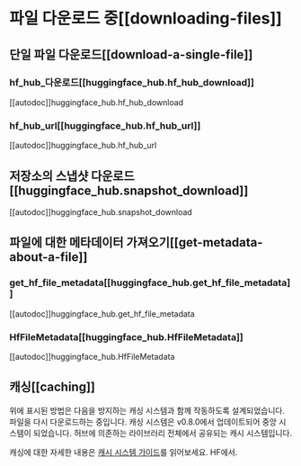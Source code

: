 <!--⚠️ Note that this file is in Markdown but contain specific syntax for our doc-builder (similar to MDX) that may not be
rendered properly in your Markdown viewer.
-->

# 파일 다운로드 중[[downloading-files]]

## 단일 파일 다운로드[[download-a-single-file]]

### hf_hub_다운로드[[huggingface_hub.hf_hub_download]]

[[autodoc]]huggingface_hub.hf_hub_download

### hf_hub_url[[huggingface_hub.hf_hub_url]]

[[autodoc]]huggingface_hub.hf_hub_url

## 저장소의 스냅샷 다운로드[[huggingface_hub.snapshot_download]]

[[autodoc]]huggingface_hub.snapshot_download

## 파일에 대한 메타데이터 가져오기[[get-metadata-about-a-file]]

### get_hf_file_metadata[[huggingface_hub.get_hf_file_metadata]]

[[autodoc]]huggingface_hub.get_hf_file_metadata

### HfFileMetadata[[huggingface_hub.HfFileMetadata]]

[[autodoc]]huggingface_hub.HfFileMetadata

## 캐싱[[caching]]

위에 표시된 방법은 다음을 방지하는 캐싱 시스템과 함께 작동하도록 설계되었습니다.
파일을 다시 다운로드하는 중입니다. 캐싱 시스템은 v0.8.0에서 업데이트되어 중앙 시스템이 되었습니다.
허브에 의존하는 라이브러리 전체에서 공유되는 캐시 시스템입니다.

캐싱에 대한 자세한 내용은 [캐시 시스템 가이드](../guides/manage-cache)를 읽어보세요.
HF에서.
